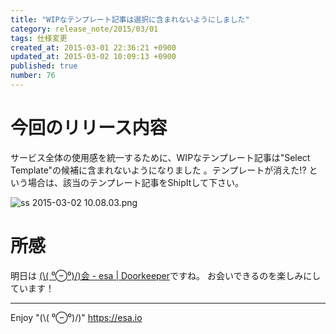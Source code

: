 ```yaml
---
title: "WIPなテンプレート記事は選択に含まれないようにしました"
category: release_note/2015/03/01
tags: 仕様変更
created_at: 2015-03-01 22:36:21 +0900
updated_at: 2015-03-02 10:09:13 +0900
published: true
number: 76
---
```


# 今回のリリース内容
サービス全体の使用感を統一するために、WIPなテンプレート記事は"Select Template"の候補に含まれないようになりました 。テンプレートが消えた!? という場合は、該当のテンプレート記事をShipItして下さい。


![ss 2015-03-02 10.08.03.png](https://img.esa.io/uploads/production/pictures/105/5824/image/ebe3821638472cc11967e954b5f8e309.png)


# 所感
明日は [(\\( ⁰⊖⁰)/)会 - esa | Doorkeeper](https://esa-io.doorkeeper.jp/events/20620)ですね。
お会いできるのを楽しみにしています！

---
Enjoy "(\\( ⁰⊖⁰)/)"
https://esa.io
